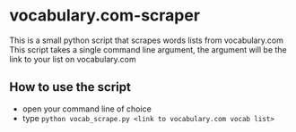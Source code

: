 # vocabulary.com-scraper
This is a small python script that scrapes words lists from vocabulary.com
This script takes a single command line argument, the argument will be the link to your list on vocabulary.com

## How to use the script
* open your command line of choice
* type ```python vocab_scrape.py <link to vocabulary.com vocab list>```


